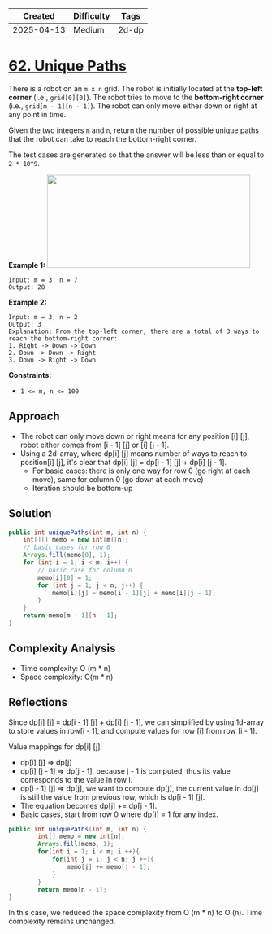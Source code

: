 | Created  | Difficulty | Tags |
| -------- | ---------- | ---- |
| 2025-04-13 | Medium | 2d-dp |

# [62. Unique Paths](https://leetcode.com/problems/unique-paths/description/?envType=study-plan-v2&envId=leetcode-75)

There is a robot on an `m x n` grid. The robot is initially located at the **top-left corner**  (i.e., `grid[0][0]`). The robot tries to move to the **bottom-right corner**  (i.e., `grid[m - 1][n - 1]`). The robot can only move either down or right at any point in time.

Given the two integers `m` and `n`, return the number of possible unique paths that the robot can take to reach the bottom-right corner.

The test cases are generated so that the answer will be less than or equal to `2 * 10^9`.

**Example 1:** 
<img src="https://assets.leetcode.com/uploads/2018/10/22/robot_maze.png" style="width: 400px; height: 183px;">

```
Input: m = 3, n = 7
Output: 28
```

**Example 2:** 

```
Input: m = 3, n = 2
Output: 3
Explanation: From the top-left corner, there are a total of 3 ways to reach the bottom-right corner:
1. Right -> Down -> Down
2. Down -> Down -> Right
3. Down -> Right -> Down
```

**Constraints:** 

- `1 <= m, n <= 100`

## Approach

* The robot can only move down or right means for any position [i] [j], robot either comes from [i - 1] [j] or [i] [j - 1].
* Using a 2d-array, where dp[i] [j] means number of ways to reach to position[i] [j], it's clear that dp[i] [j] = dp[i - 1] [j] + dp[i] [j - 1].
  * For basic cases: there is only one way for row 0 (go right at each move), same for column 0 (go down at each move) 
  * Iteration should be bottom-up

## Solution

```java
public int uniquePaths(int m, int n) {
    int[][] memo = new int[m][n];
  	// basic cases for row 0
    Arrays.fill(memo[0], 1);
    for (int i = 1; i < m; i++) {
      	// basic case for column 0
        memo[i][0] = 1;
        for (int j = 1; j < n; j++) {
            memo[i][j] = memo[i - 1][j] + memo[i][j - 1];
        }
    }
    return memo[m - 1][n - 1];
}
```

## Complexity Analysis

- Time complexity: O (m * n)
- Space complexity:  O(m * n)

## Reflections

Since dp[i] [j] = dp[i - 1] [j] + dp[i] [j - 1], we can simplified by using 1d-array to store values in row[i - 1], and compute values for row [i] from row [i - 1].

Value mappings for dp[i] [j]: 

* dp[i] [j] => dp[j]
* dp[i] [j - 1] => dp[j - 1], because j - 1 is computed, thus its value corresponds to the value in row i.
* dp[i - 1] [j] => dp[j], we want to compute dp[j], the current value in dp[j] is still the value from previous row, which is dp[i - 1] [j].
* The equation becomes dp[j] += dp[j - 1].
* Basic cases, start from row 0 where dp[i] = 1 for any index.

```java
public int uniquePaths(int m, int n) {
        int[] memo = new int[n];
        Arrays.fill(memo, 1);
        for(int i = 1; i < m; i ++){
            for(int j = 1; j < n; j ++){
                memo[j] += memo[j - 1];
            }
        }
        return memo[n - 1];
}
```

In this case, we reduced the space complexity from O (m * n) to O (n). Time complexity remains unchanged.
